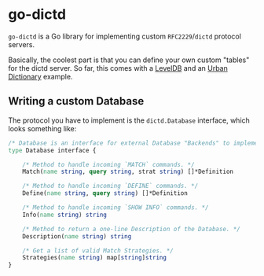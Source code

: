 go-dictd
========

`go-dictd` is a Go library for implementing custom `RFC2229`/`dictd` protocol
servers.

Basically, the coolest part is that you can define your own custom "tables"
for the dictd server. So far, this comes with a
[LevelDB](https://github.com/paultag/go-dictd/blob/master/database/leveldb.go)
and an
[Urban Dictionary](https://github.com/paultag/go-dictd/blob/master/database/urban.go)
example.


Writing a custom Database
-------------------------

The protocol you have to implement is the `dictd.Database` interface,
which looks something like:

```do
/* Database is an interface for external Database "Backends" to implement. */
type Database interface {

	/* Method to handle incoming `MATCH` commands. */
	Match(name string, query string, strat string) []*Definition

	/* Method to handle incoming `DEFINE` commands. */
	Define(name string, query string) []*Definition

	/* Method to handle incoming `SHOW INFO` commands. */
	Info(name string) string

	/* Method to return a one-line Description of the Database. */
	Description(name string) string

	/* Get a list of valid Match Strategies. */
	Strategies(name string) map[string]string
}
```
